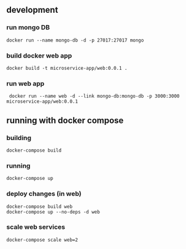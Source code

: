 ## development

### run mongo DB

```
docker run --name mongo-db -d -p 27017:27017 mongo
```

### build docker web app
```
docker build -t microservice-app/web:0.0.1 .
```

### run web app

```
 docker run --name web -d --link mongo-db:mongo-db -p 3000:3000 microservice-app/web:0.0.1
```

## running with docker compose

### building

```
docker-compose build
```
### running

```
docker-compose up
```
### deploy changes (in web)
```
docker-compose build web
docker-compose up --no-deps -d web
```
### scale web services
```
docker-compose scale web=2
```